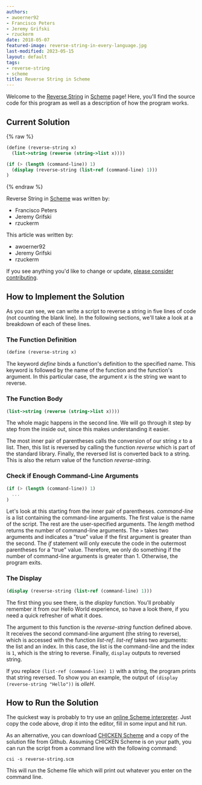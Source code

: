 ```yaml
---
authors:
- awoerner92
- Francisco Peters
- Jeremy Grifski
- rzuckerm
date: 2018-05-07
featured-image: reverse-string-in-every-language.jpg
last-modified: 2023-05-15
layout: default
tags:
- reverse-string
- scheme
title: Reverse String in Scheme
---
```


Welcome to the [Reverse String](https://sampleprograms.io/projects/reverse-string) in [Scheme](https://sampleprograms.io/languages/scheme) page! Here, you'll find the source code for this program as well as a description of how the program works.

## Current Solution

{% raw %}

```scheme
(define (reverse-string x)
  (list->string (reverse (string->list x))))

(if (> (length (command-line)) 1)
  (display (reverse-string (list-ref (command-line) 1)))
)

```

{% endraw %}

Reverse String in [Scheme](https://sampleprograms.io/languages/scheme) was written by:

- Francisco Peters
- Jeremy Grifski
- rzuckerm

This article was written by:

- awoerner92
- Jeremy Grifski
- rzuckerm

If you see anything you'd like to change or update, [please consider contributing](https://github.com/TheRenegadeCoder/sample-programs).

## How to Implement the Solution

As you can see, we can write a script to reverse a string in five lines of code (not counting the blank line).
In the following sections, we'll take a look at a breakdown of each of these lines.

### The Function Definition

```scheme
(define (reverse-string x)
```

The keyword *define* binds a function's definition to the specified name. This
keyword is followed by the name of the function and the function's argument. In
this particular case, the argument *x* is the string we want to reverse.

### The Function Body

```scheme
(list->string (reverse (string->list x))))
```

The whole magic happens in the second line. We will go through it step by step
from the inside out, since this makes understanding it easier.

The most inner pair of parentheses calls the conversion of our string *x* to a
list. Then, this list is reversed by calling the function *reverse* which is part
of the standard library. Finally, the reversed list is converted back to a string.
This is also the return value of the function *reverse-string*.

### Check if Enough Command-Line Arguments

```scheme
(if (> (length (command-line)) 1)
  ...
)
```

Let's look at this starting from the inner pair of parentheses.
*command-line* is a list containing the command-line arguments. The first value
is the name of the script. The rest are the user-specified arguments. The *length*
method returns the number of command-line arguments. The `>` takes two arguments
and indicates a "true" value if the first argument is greater than the second.
The *if* statement will only execute the code in the outermost parentheses
for a "true" value. Therefore, we only do something if the number of command-line
arguments is greater than 1. Otherwise, the program exits.

### The Display

```scheme
(display (reverse-string (list-ref (command-line) 1)))
```

The first thing you see there, is the *display* function. You'll probably remember
it from our Hello World experience, so have a look there, if you need a quick
refresher of what it does.

The argument to this function is the *reverse-string* function defined above. It
receives the second command-line argument (the string to reverse),
which is accessed with the function *list-ref*. *list-ref* takes two arguments:
the list and an index. In this case, the list is the command-line and the index
is `1`, which is the string to reverse. Finally, `display` outputs to reversed
string.

If you replace `(list-ref (command-line) 1)` with a string, the program prints that string
reversed. To show you an example, the output of
`(display (reverse-string "Hello"))` is *olleH*.


## How to Run the Solution

The quickest way is probably to try use an [online Scheme interpreter][1]. Just copy
the code above, drop it into the editor, fill in some input and hit run.

As an alternative, you can download [CHICKEN Scheme][2] and a copy of the solution
file from Github. Assuming CHICKEN Scheme is on your path, you can run the
script from a command line with the following command:

```console
csi -s reverse-string.scm
```

This will run the Scheme file which will print out whatever you enter on the
command line.

[1]: https://www.jdoodle.com/execute-scheme-online/
[2]: https://call-cc.org/
